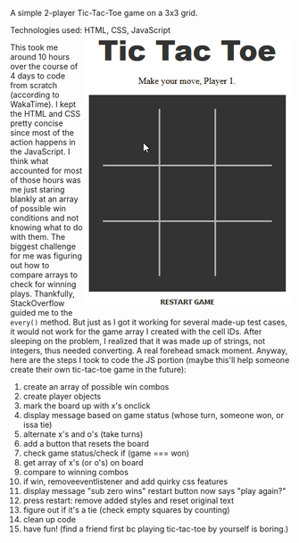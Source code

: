 A simple 2-player Tic-Tac-Toe game on a 3x3 grid. 

Technologies used: HTML, CSS, JavaScript
<img src="tictactoe.gif" alt="" align="right" />

This took me around 10 hours over the course of 4 days to code from scratch (according to WakaTime). I kept the HTML and CSS pretty concise since most of the action happens in the JavaScript. I think what accounted for most of those hours was me just staring blankly at an array of possible win conditions and not knowing what to do with them. The biggest challenge for me was figuring out how to compare arrays to check for winning plays. Thankfully, StackOverflow guided me to the `every()` method. But just as I got it working for several made-up test cases, it would not work for the game array I created with the cell IDs. After sleeping on the problem, I realized that it was made up of strings, not integers, thus needed converting. A real forehead smack moment. Anyway, here are the steps I took to code the JS portion (maybe this'll help someone create their own tic-tac-toe game in the future): 

1. create an array of possible win combos
2. create player objects
3. mark the board up with x's onclick
4. display message based on game status (whose turn, someone won, or issa tie)
5. alternate x's and o's (take turns)
6. add a button that resets the board
7. check game status/check if (game === won)
8. get array of x's (or o's) on board
9. compare to winning combos
10. if win, removeeventlistener and add quirky css features
11. display message "sub zero wins" restart button now says "play again?"
12. press restart: remove added styles and reset original text
13. figure out if it's a tie (check empty squares by counting)
14. clean up code
15. have fun! (find a friend first bc playing tic-tac-toe by yourself is boring.)
